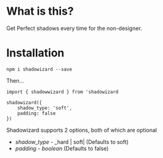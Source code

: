# What is this?

Get Perfect shadows every time for the non-designer.

# Installation

`npm i shadowizard --save`

Then...

```
import { shadowwizard } from 'shadowizard

shadowizard({
    shadow_type: 'soft',
    padding: false
})
```

Shadowizard supports 2 options, both of which are optional

* *shadow_type* - _hard | soft| (Defaults to soft)
* *padding* - _boolean_ (Defaults to false)